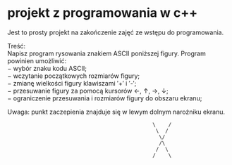 # projekt z programowania w c++


Jest to prosty projekt na zakończenie zajęć ze wstępu do programowania.


Treść: <br>
Napisz program rysowania znakiem ASCII poniższej figury. Program powinien umożliwić:<br>
− wybór znaku kodu ASCII;<br>
− wczytanie początkowych rozmiarów figury;<br>
− zmianę wielkości figury klawiszami ′+′ i ′-′;<br>
− przesuwanie figury za pomocą kursorów ←, ↑, →, ↓;<br>
− ograniczenie przesuwania i rozmiarów figury do obszaru ekranu;<br>

Uwaga: punkt zaczepienia znajduje się w lewym dolnym narożniku ekranu.


                                                  \    /
                                                   \  /
                                                    \/
                                                    /\
                                                   /  \
                                                  /    \
